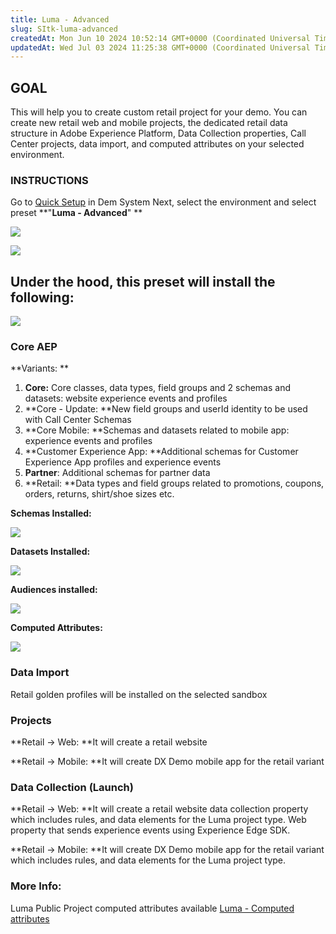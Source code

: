 ```yaml
---
title: Luma - Advanced
slug: SItk-luma-advanced
createdAt: Mon Jun 10 2024 10:52:14 GMT+0000 (Coordinated Universal Time)
updatedAt: Wed Jul 03 2024 11:25:38 GMT+0000 (Coordinated Universal Time)
---
```


## **GOAL**

This will help you to create custom retail project for your demo. You can create new retail web and mobile projects, the dedicated retail data structure in Adobe Experience Platform, Data Collection properties, Call Center projects, data import, and computed attributes on your selected environment.&#x20;

### **INSTRUCTIONS**

Go to [Quick Setup](https://dsn.adobe.com/quick-setup) in Dem System Next, select the environment and select preset **"**Luma - Advanced**" **

![](../../assets/GmK66cFs4eUqVSVtTXG1h_screenshot-2024-06-06-at-130844.png)

![](../../assets/XIueDVleVI6C8dPMd3Dgc_screenshot-2024-06-10-at-162313.png)

## **Under the hood**, this preset will install the following:

![](../../assets/gv2BCJo4ymjt1_eRKzYLy_screenshot-2024-06-10-at-163201.png)

### **Core AEP**

**Variants: **

1. **Core:** Core classes, data types, field groups and 2 schemas and datasets: website experience events and profiles
2. **Core - Update: **New field groups and userId identity to be used with Call Center Schemas
3. **Core Mobile: **Schemas and datasets related to mobile app: experience events and profiles
4. **Customer Experience App: **Additional schemas for Customer Experience App profiles and experience events
5. **Partner**: Additional schemas for partner data
6. **Retail: **Data types and field groups related to promotions, coupons, orders, returns, shirt/shoe sizes etc.

**Schemas Installed:**

![](../../assets/KWqS2k2x9Kd7NoSQgdwbi_screenshot-2024-06-11-at-185658.png)

**Datasets Installed:**

![](../../assets/JKIdOIV8agG_z6-H7MRlm_screenshot-2024-06-11-at-190017.png)

**Audiences installed:**

![](../../assets/dMno7a9GKEZVJ5fr7IEDV_screenshot-2024-06-11-at-195608.png)

**Computed Attributes:**

![](../../assets/hImkaetENMhq7PaGgq4AO_screenshot-2024-06-11-at-195808.png)

### **Data Import**

Retail golden profiles will be installed on the selected sandbox



### **Projects**

**Retail -> Web: **It will create a retail website

**Retail -> Mobile: **It will create DX Demo mobile app for the retail variant

### **Data Collection (Launch)**

**Retail -> Web: **It will create a retail website data collection property which includes rules, and data elements for the Luma project type. Web property that sends experience events using Experience Edge SDK.

**Retail -> Mobile: **It will create DX Demo mobile app for the retail variant which includes rules, and data elements for the Luma project type.

### More Info:

Luma Public Project computed attributes available [Luma - Computed attributes](<../Demo System Next/Luma - Computed attributes.md>)

###

